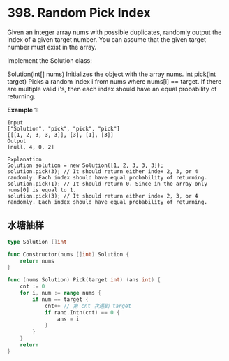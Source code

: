 # 398. Random Pick Index
Given an integer array nums with possible duplicates, randomly output the index of a given target number. You can assume that the given target number must exist in the array.

Implement the Solution class:

Solution(int[] nums) Initializes the object with the array nums.
int pick(int target) Picks a random index i from nums where nums[i] == target. If there are multiple valid i's, then each index should have an equal probability of returning.
 

**Example 1:**
```
Input
["Solution", "pick", "pick", "pick"]
[[[1, 2, 3, 3, 3]], [3], [1], [3]]
Output
[null, 4, 0, 2]

Explanation
Solution solution = new Solution([1, 2, 3, 3, 3]);
solution.pick(3); // It should return either index 2, 3, or 4 randomly. Each index should have equal probability of returning.
solution.pick(1); // It should return 0. Since in the array only nums[0] is equal to 1.
solution.pick(3); // It should return either index 2, 3, or 4 randomly. Each index should have equal probability of returning.
```

## 水塘抽样
```go
type Solution []int

func Constructor(nums []int) Solution {
    return nums
}

func (nums Solution) Pick(target int) (ans int) {
    cnt := 0
    for i, num := range nums {
        if num == target {
            cnt++ // 第 cnt 次遇到 target
            if rand.Intn(cnt) == 0 {
                ans = i
            }
        }
    }
    return
}
```

